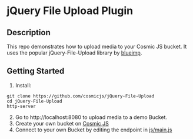 # jQuery File Upload Plugin

## Description
This repo demonstrates how to upload media to your Cosmic JS bucket.  It uses the popular jQuery-File-Upload library by [blueimp](https://github.com/blueimp).

## Getting Started
1. Install:
```
git clone https://github.com/cosmicjs/jQuery-File-Upload
cd jQuery-File-Upload
http-server
```
2. Go to http://localhost:8080 to upload media to a demo Bucket.
3. Create your own bucket on [Cosmic JS](https://cosmicjs.com)
4. Connect to your own Bucket by editing the endpoint in [js/main.js](https://github.com/cosmicjs/jQuery-File-Upload/blob/master/js/main.js)